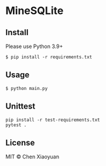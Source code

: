 # MineSQLite

## Install

Please use Python 3.9+

```
$ pip install -r requirements.txt
```

## Usage

```
$ python main.py
```

## Unittest

```
pip install -r test-requirements.txt
pytest .
```

## License

MIT © Chen Xiaoyuan
